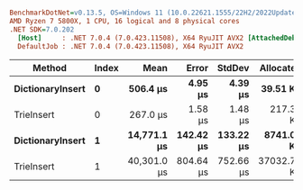 ``` ini

BenchmarkDotNet=v0.13.5, OS=Windows 11 (10.0.22621.1555/22H2/2022Update/SunValley2)
AMD Ryzen 7 5800X, 1 CPU, 16 logical and 8 physical cores
.NET SDK=7.0.202
  [Host]     : .NET 7.0.4 (7.0.423.11508), X64 RyuJIT AVX2 [AttachedDebugger]
  DefaultJob : .NET 7.0.4 (7.0.423.11508), X64 RyuJIT AVX2


```
|           Method | Index |        Mean |     Error |    StdDev |   Allocated |
|----------------- |------ |------------:|----------:|----------:|------------:|
| **DictionaryInsert** |     **0** |    **506.4 μs** |   **4.95 μs** |   **4.39 μs** |    **39.51 KB** |
|       TrieInsert |     0 |    267.0 μs |   1.58 μs |   1.48 μs |   217.39 KB |
| **DictionaryInsert** |     **1** | **14,771.1 μs** | **142.42 μs** | **133.22 μs** |  **8741.06 KB** |
|       TrieInsert |     1 | 40,301.0 μs | 804.64 μs | 752.66 μs | 37032.73 KB |
